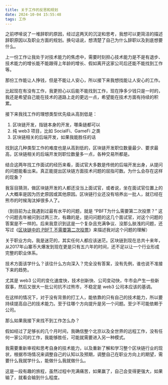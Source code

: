 ```yaml
---
title: 关于工作的反思和规划
date: 2024-10-04 15:55:48
tags: 工作
---
```


之前啰嗦说了一堆辞职的原因，经过这两天的沉淀和思考，我想可以更简洁的描述辞职原因以及职业方面的规划。换句话说，想清楚了自己为什么辞职以及到底想要什么。

上一份工作让我处于对技术能力的焦虑中，需要时刻担心技术能力是不是有退步、技术能力的增长能不能跟得上年龄的增长、假如离开这家公司后还能不能找到工作等。

那份工作能让人挣钱，但是不能让人安心，所以接下来我想找能让人安心的工作。

比起现在有没有工作，我更担心以后能不能找到工作，现在挣多少钱只是一时的，我还是希望自己能在技术的道路上走的更远一点，希望能在技术方面有持续的积累。

接下来我找工作的理想类型优先级从高到低是：

1. 区块链开发，指链本身的开发，哪条链都可以
2. 纯 web3 项目，比如 SocialFi、GameFi 之类
3. 区块链相关的后端开发，如果我能胜任的话

找到这几种类型工作的难度也是从高到低的，区块链开发职位数量最少、要求最高，区块链相关的后端开发则职位数量多一点，各种交易所都是。

结合这两年找工作面试的经历来看，面试官大多数是传统的后端开发出身，从提问的问题能看出来。真正能提出区块链方面技术问题的屈指可数。为什么会存在这样的现象？

我盲目猜测，做区块链开发的人都还没当上面试官，或者说，坐在面试官位置上的人大概率是因为历史原因或其他原因。区块链行业还没有培养出一批人，就已经在熊市的时候淘汰掉很多人了。

（到目前为止我遇到过最有水平的问题，就是 “PBFT为什么需要第二次投票？” 这个问题去年被问到过两三次，有趣的是，提问问题的这几个面试官，对这个问题的答案是不一样的。后来我意识到这是一个复杂且充满争议、没那么肤浅的问题，还写过《[区块链中的 PBFT 不需要第二次投票](/2024/06/03/区块链中的PBFT不需要第二次投票/)》来描述我对这个问题的理解）

关于职业方向，我是迷茫的，其实任何人都应该迷茫。区块链到现在总共十来年，从2017年山寨币大爆发到现在更是只有五六年的时间，还不足以让一个行业形成完整的职业体系。

技术方面该学什么？该往什么方向深入？完全没有答案，没有先例，谁也说不准接下来的趋势。

尤其是 web3 公司的变化速度快，技术创新快、公司变动快，牛市会产生一些新叙事，然后又很大一批公司抗不过熊市，不稳定是 web3 公司本应该的基调。

在这样的情况下，对于没有背景的打工人，能依靠的只有自己的技术能力，所以要持续提高自己的技术能力。至于往哪个方向提升是另一个问题。至少不可能依赖于公司。

那么如果我接下来找不到工作怎么办？

假如经过了足够长的几个月时间，我确信整个北京以及全世界的远程工作，没有任何一家公司的工作，我能够胜任，可能就需要进入另一种模式。

我需要重新审视和思考自身的技术能力，以及重新了解和学习整个区块链行业的现状，根据市场情况来调整自己的认知以及预期，调整自己在职业方向上的期望，需要什么我就学什么，能做什么我就做什么。

这是一段有趣的旅程，虽然过程中充满痛苦，如果赢了，自己会变得更强大，如果输了，就看会输到什么程度。
